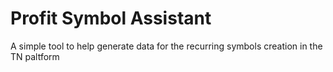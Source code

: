 # Profit Symbol Assistant
A simple tool to help generate data for the recurring symbols creation in the TN paltform
